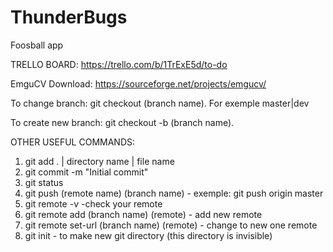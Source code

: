 # ThunderBugs
Foosball app

TRELLO BOARD: https://trello.com/b/1TrExE5d/to-do

EmguCV Download: https://sourceforge.net/projects/emgucv/

To change branch: git checkout (branch name). For exemple master|dev

To create new branch: git checkout -b (branch name).

OTHER USEFUL COMMANDS:

1. git add . | directory name | file name
2. git commit -m "Initial commit"
3. git status
4. git push (remote name) (branch name) - exemple: git push origin master
5. git remote -v -check your remote
6. git remote add (branch name) (remote) - add new remote
7. git remote set-url (branch name) (remote) - change to new one remote
8. git init - to make new git directory (this directory is invisible)
